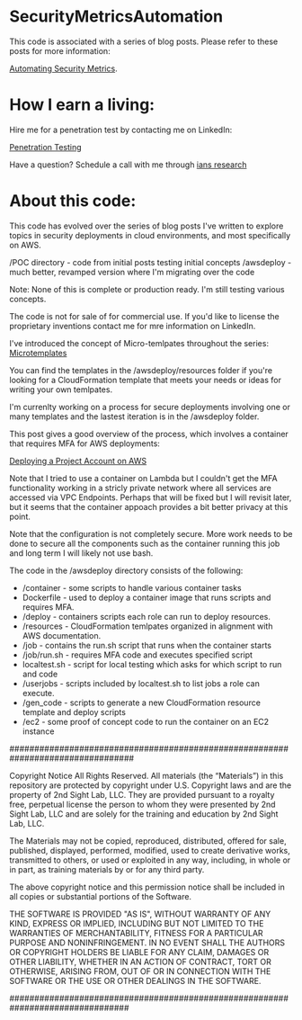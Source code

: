 # SecurityMetricsAutomation

This code is associated with a series of blog posts. Please refer to these posts for more information:

[Automating Security Metrics](
https://medium.com/cloud-security/automating-cybersecurity-metrics-890dfabb6198).

# How I earn a living:

Hire me for a penetration test by contacting me on LinkedIn:

[Penetration Testing](https://2ndsightlab.com/cloud-penetration-testing.html)

Have a question? 
Schedule a call with me through [ians research](https://www.iansresearch.com/)

# About this code:

This code has evolved over the series of blog posts I've written to explore
topics in security deployments in cloud environments, and most specifically
on AWS.

/POC directory - code from initial posts testing initial concepts
/awsdeploy - much better, revamped version where I'm migrating over the code

Note: None of this is complete or production ready. I'm still testing
various concepts. 

The code is not for sale of for commercial use. If you'd like to license
the proprietary inventions contact me for mre information on LinkedIn.

I've introduced the concept of Micro-temlpates throughout the series:
[Microtemplates](https://medium.com/cloud-security/cloudformation-micro-templates-ae70236ae2d1)

You can find the templates in the /awsdeploy/resources folder if you're looking
for a CloudFormation template that meets your needs or ideas for writing
your own temlpates.

I'm currenlty working on a process for secure deployments involving
one or many templates and the lastest iteration is in the /awsdeploy folder. 

This post gives a good overview of the process, 
which involves a container that requires MFA for AWS deployments:

[Deploying a Project Account on AWS](https://medium.com/cloud-security/configuring-a-new-project-account-one-job-many-templates-ba467bf19928)

Note that I tried to use a container on Lambda but I couldn't get
the MFA functionality working in a stricly private network where
all services are accessed via VPC Endpoints. Perhaps that will be
fixed but I will revisit later, but it seems that the container
appoach provides a bit better privacy at this point.

Note that the configuration is not completely secure. More work
needs to be done to secure all the components such as the 
container running this job and long term I will likely not 
use bash.

The code in the /awsdeploy directory consists of the following:

* /container - some scripts to handle various container tasks
* Dockerfile - used to deploy a container image that runs scripts and requires MFA.
* /deploy - containers scripts each role can run to deploy resources.
* /resources - CloudFormation temlpates organized in alignment with AWS documentation.
* /job - contains the run.sh script that runs when the container starts
* /job/run.sh - requires MFA code and executes specified script
* localtest.sh - script for local testing which asks for which script to run and code
* /userjobs - scripts included by localtest.sh to list jobs a role can execute.
* /gen_code - scripts to generate a new CloudFormation resource template and deploy scripts
* /ec2 - some proof of concept code to run the container on an EC2 instance

#################################################################################

Copyright Notice
All Rights Reserved.
All materials (the “Materials”) in this repository are protected by copyright 
under U.S. Copyright laws and are the property of 2nd Sight Lab, LLC. They are provided 
pursuant to a royalty free, perpetual license the person to whom they were presented 
by 2nd Sight Lab, LLC and are solely for the training and education by 2nd Sight Lab, LLC.

The Materials may not be copied, reproduced, distributed, offered for sale, published, 
displayed, performed, modified, used to create derivative works, transmitted to 
others, or used or exploited in any way, including, in whole or in part, as training 
materials by or for any third party.

The above copyright notice and this permission notice shall be included in all 
copies or substantial portions of the Software.

THE SOFTWARE IS PROVIDED "AS IS", WITHOUT WARRANTY OF ANY KIND, EXPRESS OR IMPLIED, 
INCLUDING BUT NOT LIMITED TO THE WARRANTIES OF MERCHANTABILITY, FITNESS FOR A 
PARTICULAR PURPOSE AND NONINFRINGEMENT. IN NO EVENT SHALL THE AUTHORS OR COPYRIGHT 
HOLDERS BE LIABLE FOR ANY CLAIM, DAMAGES OR OTHER LIABILITY, WHETHER IN AN ACTION 
OF CONTRACT, TORT OR OTHERWISE, ARISING FROM, OUT OF OR IN CONNECTION WITH THE 
SOFTWARE OR THE USE OR OTHER DEALINGS IN THE SOFTWARE.

################################################################################
